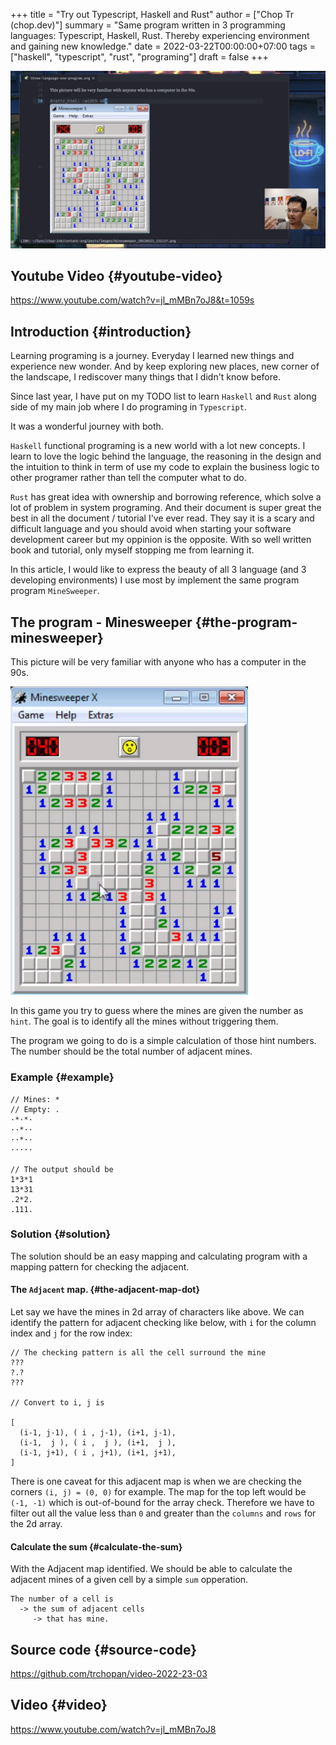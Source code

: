+++
title = "Try out Typescript, Haskell and Rust"
author = ["Chop Tr (chop.dev)"]
summary = "Same program written in 3 programming languages: Typescript, Haskell, Rust. Thereby experiencing environment and gaining new knowledge."
date = 2022-03-22T00:00:00+07:00
tags = ["haskell", "typescript", "rust", "programing"]
draft = false
+++

<img src="./one-program-three-language_20220324_215135.png" width="600" />

## Youtube Video {#youtube-video}

<https://www.youtube.com/watch?v=jl_mMBn7oJ8&t=1059s>

## Introduction {#introduction}

Learning programing is a journey. Everyday I learned new things and experience new wonder. And by keep exploring new places, new corner of the landscape, I rediscover many things that I didn't know before.

Since last year, I have put on my TODO list to learn `Haskell` and `Rust` along side of my main job where I do programing in `Typescript`.

It was a wonderful journey with both.

`Haskell` functional programing is a new world with a lot new concepts. I learn to love the logic behind the language, the reasoning in the design and the intuition to think in term of use my code to explain the business logic to other programer rather than tell the computer what to do.

`Rust` has great idea with ownership and borrowing reference, which solve a lot of problem in system programing. And their document is super great the best in all the document / tutorial I've ever read. They say it is a scary and difficult language and you should avoid when starting your software development career but my oppinion is the opposite. With so well written book and tutorial, only myself stopping me from learning it.

In this article, I would like to express the beauty of all 3 language (and 3 developing environments) I use most by implement the same program program `MineSweeper`.

## The program - Minesweeper {#the-program-minesweeper}

This picture will be very familiar with anyone who has a computer in the 90s.

<img src="./minesweeper_20220323_132137.png" width="380" />

In this game you try to guess where the mines are given the number as `hint`. The goal is to identify all the mines without triggering them.

The program we going to do is a simple calculation of those hint numbers. The number should be the total number of adjacent mines.

### Example {#example}

```nil
// Mines: *
// Empty: .
·*·*·
··*··
··*··
·····

// The output should be
1*3*1
13*31
.2*2.
.111.
```

### Solution {#solution}

The solution should be an easy mapping and calculating program with a mapping pattern for checking the adjacent.

#### The `Adjacent` map. {#the-adjacent-map-dot}

Let say we have the mines in 2d array of characters like above. We can identify the pattern for adjacent checking like below, with `i` for the column index and `j` for the row index:

```nil
// The checking pattern is all the cell surround the mine
???
?.?
???

// Convert to i, j is

[
  (i-1, j-1), ( i , j-1), (i+1, j-1),
  (i-1,  j ), ( i ,  j ), (i+1,  j ),
  (i-1, j+1), ( i , j+1), (i+1, j+1),
]
```

There is one caveat for this adjacent map is when we are checking the corners `(i, j) = (0, 0)` for example. The map for the top left would be `(-1, -1)` which is out-of-bound for the array check. Therefore we have to filter out all the value less than `0` and greater than the `columns` and `rows` for the 2d array.

#### Calculate the sum {#calculate-the-sum}

With the Adjacent map identified. We should be able to calculate the adjacent mines of a given cell by a simple `sum` opperation.

```nil
The number of a cell is
  -> the sum of adjacent cells
     -> that has mine.
```

## Source code {#source-code}

<https://github.com/trchopan/video-2022-23-03>

## Video {#video}

<https://www.youtube.com/watch?v=jl_mMBn7oJ8>
